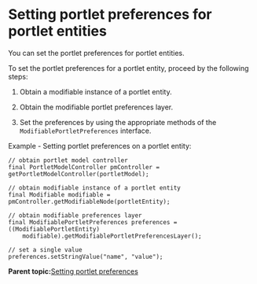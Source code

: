 # Setting portlet preferences for portlet entities 

You can set the portlet preferences for portlet entities.

To set the portlet preferences for a portlet entity, proceed by the following steps:

1.  Obtain a modifiable instance of a portlet entity.

2.  Obtain the modifiable portlet preferences layer.

3.  Set the preferences by using the appropriate methods of the `ModifiablePortletPreferences` interface.


Example - Setting portlet preferences on a portlet entity:

```
// obtain portlet model controller
final PortletModelController pmController = getPortletModelController(portletModel);
        
// obtain modifiable instance of a portlet entity
final Modifiable modifiable = pmController.getModifiableNode(portletEntity);

// obtain modifiable preferences layer
final ModifiablePortletPreferences preferences = ((ModifiablePortletEntity) 
    modifiable).getModifiablePortletPreferencesLayer();

// set a single value
preferences.setStringValue("name", "value");
```

**Parent topic:**[Setting portlet preferences ](../dev/ctrlrapit_set_ptlt_prf.md)

